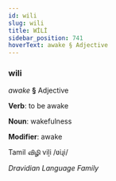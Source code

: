 ```yaml
---
id: wili
slug: wili
title: WİLİ
sidebar_position: 741
hoverText: awake § Adjective
---
```


### wili

*awake* **§** Adjective

**Verb**: to be awake

**Noun**: wakefulness

**Modifier**: awake

Tamil விழி viḻi /ʋiɻi/

*Dravidian Language Family*